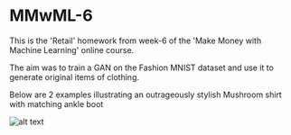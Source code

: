 # MMwML-6

This is the 'Retail' homework from week-6 of the 'Make Money with Machine Learning' online course.

The aim was to train a GAN on the Fashion MNIST dataset and use it to generate original items of clothing.

Below are 2 examples illustrating an outrageously stylish Mushroom shirt with matching ankle boot

![alt text](https://raw.githubusercontent.com/mike-fowler/MMxMML-6/master/2_Examples_of_generated_images.png)
